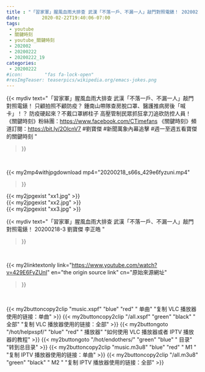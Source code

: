 ```yaml
---
title : "「習家軍」腥風血雨大排查 武漢「不落一戶、不漏一人」敲門對照電錶！ 20200218-3 劉寶傑 李正皓 "
date:        2020-02-22T19:40:06-07:00
tags:
 - youtube
 - 關鍵時刻
 - youtube_關鍵時刻
 - 202002
 - 20200222
 - 20200222_19
categories:
 - 20200222
#icon:        "fas fa-lock-open"
#resImgTeaser: teaserpics/wikipedia.org/emacs-jokes.png
---
```


{{< mydiv text="「習家軍」腥風血雨大排查 武漢「不落一戶、不漏一人」敲門對照電錶！ 只顧拍照不顧防疫？ 鍾南山帶隊查房脫口罩、醫護推病房後「喊卡」！？ 防疫硬起來？不戴口罩綁柱子 高壓管制民眾抓狂拿刀追砍防控人員！  《關鍵時刻》粉絲團：https://www.facebook.com/CTimefans 《關鍵時刻》頻道訂閱：https://bit.ly/2OlcnV7  #劉寶傑 #新聞萬象內幕追擊 #週一至週五看寶傑的關鍵時刻 "
>}}
<br>


{{< my2mp4withjpgdownload mp4="20200218_s66s_429e6fyzuni.mp4"
>}}

{{< my2jpgexist "xx1.jpg" >}}<br>
{{< my2jpgexist "xx2.jpg" >}}<br>
{{< my2jpgexist "xx3.jpg" >}}<br>



{{< mydiv text="「習家軍」腥風血雨大排查 武漢「不落一戶、不漏一人」敲門對照電錶！ 20200218-3 劉寶傑 李正皓 "
>}}
<br>

{{< my2linktextonly link="https://www.youtube.com/watch?v=429E6FyZUnI"
en="the origin source link" cn="原始來源網址"
>}}


<br>

{{< my2buttoncopy2clip "music.xspf"        "blue"   "red"    " 单曲"  "复制 VLC 播放器使用的链接：单曲" >}} {{< my2buttoncopy2clip "/all.xspf"         "green"  "black"  " 全部"  "复制 VLC 播放器使用的链接：全部" >}} {{< my2buttongoto      "/hot/helpxspf/"    "blue"   "red"    " 播放器" "如何使用 VLC 播放器或者 IPTV 播放器的教程" >}} {{< my2buttongoto      "/hot/endothers/"   "green"  "blue"   " 目录"   "转到总目录" >}} {{< my2buttoncopy2clip "music.m3u8"        "blue"   "red"    " M1 "    "复制 IPTV 播放器使用的链接：单曲" >}} {{< my2buttoncopy2clip "/all.m3u8"         "green"  "black"  " M2 "    "复制 IPTV 播放器使用的链接：全部" >}} 
